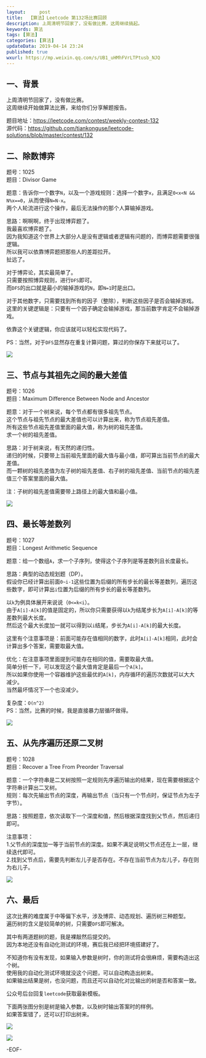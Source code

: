```yaml
---   
layout:     post  
title:  【算法】Leetcode 第132场比赛回顾  
description: 上周清明节回家了，没有做比赛，这周继续搞起。  
keywords: 算法  
tags: [算法]    
categories: [算法]  
updateData: 2019-04-14 23:24   
published: true 
wxurl: https://mp.weixin.qq.com/s/UB1_uHMhFVrLTPtusb_NJQ  
---  
```



## 一、背景  


上周清明节回家了，没有做比赛。  
这周继续开始做算法比赛，来给你们分享解题报告。  


题目地址：https://leetcode.com/contest/weekly-contest-132  
源代码：https://github.com/tiankonguse/leetcode-solutions/blob/master/contest/132  


## 二、除数博弈  


题号：1025  
题目：Divisor Game  


题意：告诉你一个数字`N`，以及一个游戏规则：选择一个数字`x`，且满足`0<x<N && N%x==0`，从而使得`N=N-x`。  
两个人轮流进行这个操作，最后无法操作的那个人算输掉游戏。  


思路：啊啊啊，终于出现博弈题了。  
我最喜欢博弈题了。  
因为我知道这个世界上大部分人是没有逻辑或者逻辑有问题的，而博弈题需要很强逻辑。  
所以我可以依靠博弈题把那些人的差距拉开。  
扯远了。  


对于博弈论，其实最简单了。  
只需要按照博弈规则，进行`DFS`即可。  
而`DFS`的出口就是最小的输掉游戏的`N`，即`N=1`时是出口。  


对于其他数字，只需要找到所有的因子（整除），判断这些因子是否会输掉游戏。  
这里的关键逻辑是：只要有一个因子确定会输掉游戏，那当前数字肯定不会输掉游戏。  


依靠这个关键逻辑，你应该就可以轻松实现代码了。  


PS：当然，对于`DFS`显然存在重复计算问题，算过的你保存下来就可以了。  



![](/images/2019/04/14/leetcode-132-001.png)  


## 三、节点与其祖先之间的最大差值  


题号：1026  
题目：Maximum Difference Between Node and Ancestor  


题意：对于一个树来说，每个节点都有很多祖先节点。  
这个节点与祖先节点的最大差值也可以计算出来，称为节点祖先差值。  
所有这些节点祖先差值里面的最大值，称为树的祖先差值。    
求一个树的祖先差值。  


思路：对于树来说，有天然的递归性。  
递归的时候，只要带上当前祖先里面的最大值与最小值，即可算出当前节点的最大差值。  
而一颗树的祖先差值为左子树的祖先差值、右子树的祖先差值、当前节点的祖先差值三个答案里面的最大值。  


注：子树的祖先差值需要带上路径上的最大值和最小值。  



![](/images/2019/04/14/leetcode-132-002.png)  


## 四、最长等差数列  


题号：1027   
题目：Longest Arithmetic Sequence   


题意：给一个数组`A`，求一个子序列，使得这个子序列是等差数列且长度最长。  


思路：典型的动态规划题（DP）。  
假设你已经计算出前面`0~i-1`这些位置为后缀的所有步长的最长等差数列，遍历这些数字，即可计算出`i`位置为后缀的所有步长的最长等差数列。  


以`k`为例具体展开来说说（`0<=k<i`）。  
由于`A[i]-A[k]`的值是固定的，所以你只需要获得以`k`为结尾步长为`A[i]-A[k]`的等差数列最大长度。  
然后这个最大长度加一就可以得到以`i`结尾，步长为`A[i]-A[k]`的最大长度。  


这里有个注意事项是：前面可能存在值相同的数字，此时`A[i]-A[k]`相同，此时会计算出多个答案，需要取最大值。  


优化：在注意事项里面提到可能存在相同的值，需要取最大值。  
简单分析一下，可以发现这个最大值肯定是最后一个`A[k]`。  
所以如果你使用一个容器维护这些最优的`A[k]`，内存循环的遍历次数就可以大大减少。  
当然最坏情况下一个也没减少。  


复杂度：`O(n^2)`  
PS：当然，比赛的时候，我是直接暴力层循环做得。  


![](/images/2019/04/14/leetcode-132-003.png)  


## 五、从先序遍历还原二叉树  


题号：1028  
题目：Recover a Tree From Preorder Traversal   


题意：一个字符串是二叉树按照一定规则先序遍历输出的结果，现在需要根据这个字符串计算出二叉树。  
规则：每次先输出节点的深度，再输出节点（当只有一个节点时，保证节点为左子字节）。  


思路：按照题意，依次读取下一个深度和值，然后根据深度找到父节点，然后递归即可。  


注意事项：  
1.父节点的深度加一等于当前节点的深度。如果不满足说明父节点还在上一层，继续迭代即可。  
2.找到父节点后，需要先判断左儿子是否存在。不存在当前节点为左儿子，存在则为右儿子。  


![](/images/2019/04/14/leetcode-132-004.png)  


## 六、最后  


这次比赛的难度属于中等偏下水平，涉及博弈、动态规划、遍历树三种题型。  
遍历树的含义是较简单的树，只需要`DFS`即可解决。  


其中有两道题树的题，我是裸敲然后提交的。  
因为本地还没有自动化测试的环境，赛后我已经把环境搭建好了。  


不知道你有没有发现，如果输入参数是树时，你的测试将会很麻烦，需要构造出这个树。  
使用我的自动化测试环境就没这个问题，可以自动构造出树来。  
如果输出结果是树，也没问题，而且还可以自动化对比输出的树是否和答案一致。  


公众号后台回复`leetcode`获取最新模板。  


下面两张图分别是树是输入参数，以及树时输出答案时的样例。  
如果答案错了，还可以打印出树来。  


![](/images/2019/04/14/leetcode-132-005.png)  


![](/images/2019/04/14/leetcode-132-006.png)  


-EOF-  


